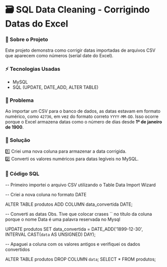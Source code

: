 # 🗃️ SQL Data Cleaning - Corrigindo Datas do Excel

### 📌 Sobre o Projeto  
Este projeto demonstra como corrigir datas importadas de arquivos CSV que aparecem como números (serial date do Excel).  

### ⚡ Tecnologias Usadas  
- MySQL  
- SQL (UPDATE, DATE_ADD, ALTER TABLE)  

### 🚀 Problema  
Ao importar um CSV para o banco de dados, as datas estavam em formato numérico, como `42736`, em vez do formato correto `YYYY-MM-DD`. Isso ocorre porque o Excel armazena datas como o número de dias desde **1º de janeiro de 1900**.  

### 🔧 Solução  
1️⃣ Criei uma nova coluna para armazenar a data corrigida.  
2️⃣ Converti os valores numéricos para datas legíveis no MySQL.  

### 📜 Código SQL  
-- Primeiro importei o arquivo CSV utilizando o Table Data Import Wizard

-- Criei a nova coluna no formato DATE

ALTER TABLE produtos ADD COLUMN data_convertida DATE;

-- Converti as datas Obs. Tive que colocar crases `` no título da coluna porque o nome Data é uma palavra reservada no Mysql

UPDATE produtos
SET data_convertida = DATE_ADD('1899-12-30', INTERVAL CAST(`data` AS UNSIGNED) DAY);

-- Apaguei a coluna com os valores antigos e verifiquei os dados convertidos

ALTER TABLE produtos DROP COLUMN `data`;
SELECT * FROM produtos;
